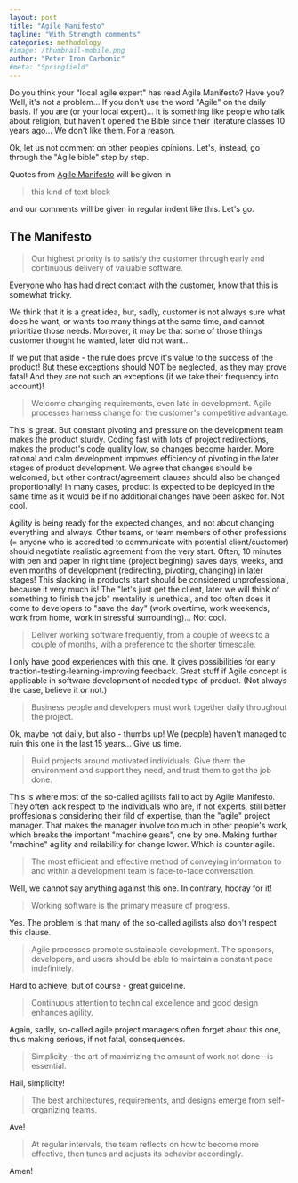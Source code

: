 ```yaml
---
layout: post
title: "Agile Manifesto"
tagline: "With Strength comments"
categories: methodology
#image: /thumbnail-mobile.png
author: "Peter Iron Carbonic"
#meta: "Springfield"
---
```


Do you think your "local agile expert" has read Agile Manifesto? Have you? Well, it's not a problem... If you don't use the word "Agile" on the daily basis. If you are (or your local expert)... It is something like people who talk about religion, but haven't opened the Bible since their literature classes 10 years ago... We don't like them. For a reason.

Ok, let us not comment on other peoples opinions. Let's, instead, go through the "Agile bible" step by step.

Quotes from [Agile Manifesto](http://agilemanifesto.org/principles.html) will be given in

>this kind of text block

and our comments will be given in regular indent like this. Let's go.

## The Manifesto

>Our highest priority is to satisfy the customer
>through early and continuous delivery
>of valuable software.

Everyone who has had direct contact with the customer, know that this is somewhat tricky.

We think that it is a great idea, but, sadly, customer is not always sure what does he want, or wants too many things at the same time, and cannot prioritize those needs. Moreover, it may be that some of those things customer thought he wanted, later did not want...

If we put that aside - the rule does prove it's value to the success of the product! But these exceptions should NOT be neglected, as they may prove fatal! And they are not such an exceptions (if we take their frequency into account)!

>Welcome changing requirements, even late in 
>development. Agile processes harness change for 
>the customer's competitive advantage.

This is great. But constant pivoting and pressure on the development team makes the product sturdy. Coding fast with lots of project redirections, makes the product's code quality low, so changes become harder. More rational and calm development improves efficiency of pivoting in the later stages of product development. We agree that changes should be welcomed, but other contract/agreement clauses should also be changed proportionally! In many cases, product is expected to be deployed in the same time as it would be if no additional changes have been asked for. Not cool.

Agility is being ready for the expected changes, and not about changing everything and always. Other teams, or team members of other professions (= anyone who is accredited to communicate with potential client/customer) should negotiate realistic agreement from the very start. Often, 10 minutes with pen and paper in right time (project begining) saves days, weeks, and even months of development (redirecting, pivoting, changing) in later stages! This slacking in products start should be considered unprofessional, because it very much is! The "let's just get the client, later we will think of something to finish the job" mentality is unethical, and too often does it come to developers to "save the day" (work overtime, work weekends, work from home, work in stressful surrounding)... Not cool.

>Deliver working software frequently, from a 
>couple of weeks to a couple of months, with a 
>preference to the shorter timescale.

I only have good experiences with this one. It gives possibilities for early traction-testing-learning-improving feedback. Great stuff if Agile concept is applicable in software development of needed type of product. (Not always the case, believe it or not.)

>Business people and developers must work 
>together daily throughout the project.

Ok, maybe not daily, but also - thumbs up! We (people) haven't managed to ruin this one in the last 15 years... Give us time.

>Build projects around motivated individuals. 
>Give them the environment and support they need, 
>and trust them to get the job done.

This is where most of the so-called agilists fail to act by Agile Manifesto. They often lack respect to the individuals who are, if not experts, still better proffesionals considering their fild of expertise, than the "agile" project manager. That makes the manager involve too much in other people's work, which breaks the important "machine gears", one by one. Making further "machine" agility and reilability for change lower. Which is counter agile.

>The most efficient and effective method of 
>conveying information to and within a development 
>team is face-to-face conversation.

Well, we cannot say anything against this one. In contrary, hooray for it!

>Working software is the primary measure of progress.

Yes. The problem is that many of the so-called agilists also don't respect this clause.

>Agile processes promote sustainable development. 
>The sponsors, developers, and users should be able 
>to maintain a constant pace indefinitely.

Hard to achieve, but of course - great guideline.

>Continuous attention to technical excellence 
>and good design enhances agility.

Again, sadly, so-called agile project managers often forget about this one, thus making serious, if not fatal, consequences.

>Simplicity--the art of maximizing the amount 
>of work not done--is essential.

Hail, simplicity!

>The best architectures, requirements, and designs 
>emerge from self-organizing teams.

Ave!

>At regular intervals, the team reflects on how 
>to become more effective, then tunes and adjusts 
>its behavior accordingly.

Amen!
